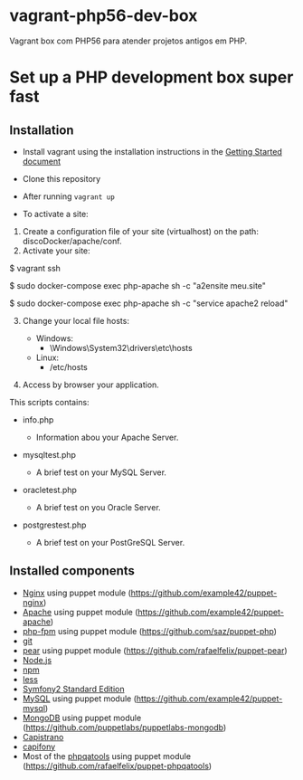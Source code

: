 # vagrant-php56-dev-box
Vagrant box com PHP56 para atender projetos antigos em PHP.

Set up a PHP development box super fast
=======================================

Installation
------------

* Install vagrant using the installation instructions in the [Getting Started document](http://vagrantup.com/v1/docs/getting-started/index.html)

* Clone this repository
* After running ```vagrant up``` 

* To activate a site:

1. Create a configuration file of your site (virtualhost) on the path: discoDocker/apache/conf.
2. Activate your site:

$ vagrant ssh

$ sudo docker-compose exec php-apache sh -c "a2ensite meu.site"

$ sudo docker-compose exec php-apache sh -c "service apache2 reload"

3. Change your local file hosts:
    - Windows: 
      - \Windows\System32\drivers\etc\hosts
    - Linux: 
      - /etc/hosts   

4. Access by browser your application.

This scripts contains:
  - info.php
    - Information abou your Apache Server.
    
  - mysqltest.php
    - A brief test on your MySQL Server.
    
  - oracletest.php
    - A brief test on you Oracle Server.

  - postgrestest.php
    - A brief test on your PostGreSQL Server.
    
Installed components
--------------------

* [Nginx](http://nginx.org) using puppet module (https://github.com/example42/puppet-nginx)
* [Apache](http://httpd.apache.org/) using puppet module (https://github.com/example42/puppet-apache)
* [php-fpm](http://php-fpm.org) using puppet module (https://github.com/saz/puppet-php)
* [git](http://git-scm.com/)
* [pear](http://pear.php.net/) using puppet module (https://github.com/rafaelfelix/puppet-pear)
* [Node.js](http://nodejs.org/)
* [npm](http://npmjs.org/)
* [less](http://lesscss.org/)
* [Symfony2 Standard Edition](https://github.com/symfony/symfony-standard)
* [MySQL](http://dev.mysql.com/downloads/mysql/) using puppet module (https://github.com/example42/puppet-mysql)
* [MongoDB](http://www.mongodb.org/) using puppet module (https://github.com/puppetlabs/puppetlabs-mongodb)
* [Capistrano](https://github.com/capistrano/capistrano)
* [capifony](http://capifony.org/)
* Most of the [phpqatools](http://www.phpqatools.org) using puppet module (https://github.com/rafaelfelix/puppet-phpqatools)

